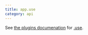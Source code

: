 ```yaml
---
title: app.use
category: api
---
```

See [the plugins documenation](/api/plugins.md) for [.use](/api/plugins.md#use).

